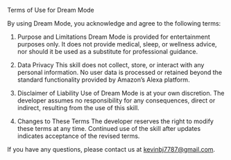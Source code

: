 Terms of Use for Dream Mode

By using Dream Mode, you acknowledge and agree to the following terms:

1. Purpose and Limitations
Dream Mode is provided for entertainment purposes only. It does not provide medical, sleep, or wellness advice, nor should it be used as a substitute for professional guidance.

2. Data Privacy
This skill does not collect, store, or interact with any personal information. No user data is processed or retained beyond the standard functionality provided by Amazon’s Alexa platform.

3. Disclaimer of Liability
Use of Dream Mode is at your own discretion. The developer assumes no responsibility for any consequences, direct or indirect, resulting from the use of this skill.

4. Changes to These Terms
The developer reserves the right to modify these terms at any time. Continued use of the skill after updates indicates acceptance of the revised terms.

If you have any questions, please contact us at kevinbj7787@gmail.com.
